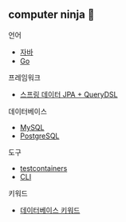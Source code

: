 ## computer ninja 🥷

언어
- [자바](./java)
- [Go](./go)

프레임워크
- [스프링 데이터 JPA + QueryDSL](./spring-data-jpa+querydsl)

데이터베이스
- [MySQL](./mysql)
- [PostgreSQL](./postgresql)

도구
- [testcontainers](./testcontainers)
- [CLI](./cli)

키워드
- [데이터베이스 키워드](./docs/데이터베이스%20키워드.md)
